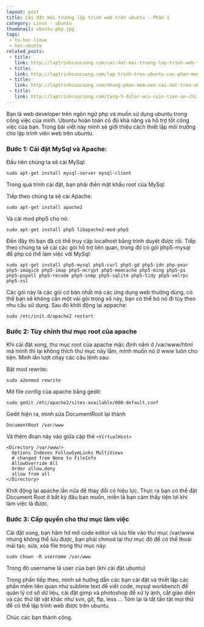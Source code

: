 ```yaml
---
layout: post
title: Cài đặt môi trường lập trình web trên ubuntu - Phần 1
category: Linux - ubuntu
thumbnail: ubuntu-php.jpg
tags:
 - tu-hoc-linux
 - hoc-ubuntu
related_posts:
 - title: 
   link: http://laptrinhcuocsong.com/cai-dat-moi-truong-lap-trinh-web-tren-ubuntu-phan-2.html
 - title: 
   link: http://laptrinhcuocsong.com/lap-trinh-tren-ubuntu-cac-phan-mem-web-developer-can-cai-dat.html
 - title: 
   link: http://laptrinhcuocsong.com/nhung-phan-mem-nen-cai-dat-tren-ubuntu.html
 - title: 
   link: http://laptrinhcuocsong.com/tang-5-dolar-wcx-coin-tien-ao-chi-dung-sau-bitcoin.html
---
```

Bạn là web developer trên ngôn ngữ php và muốn sử dụng ubuntu trong công việc của mình. Ubuntu hoàn toàn có đủ khả năng và hỗ trợ tốt công việc của bạn. Trong bài viết này mình sẽ giới thiệu cách thiết lập môi trường cho lập trình viên web trên ubuntu.

### Bước 1: Cài đặt MySql và Apache:

Đầu tiên chúng ta sẽ cài MySql:

```
sudo apt-get install mysql-server mysql-client
```

Trong quá trình cài đặt, bạn phải điền mật khẩu root của MySql.

Tiếp theo chúng ta sẽ cài Apache:

```
sudo apt-get install apache2
```

Và cài mod php5 cho nó:

```
sudo apt-get install php5 libapache2-mod-php5
```

Đến đây thì bạn đã có thể truy cập localhost bằng trình duyệt được rồi. Tiếp theo chúng ta sẽ cài các gói hỗ trợ liên quan, trong đó có gói php5-mysql để php có thể làm việc với MySql:

```
sudo apt-get install php5-mysql php5-curl php5-gd php5-idn php-pear php5-imagick php5-imap php5-mcrypt php5-memcache php5-ming php5-ps php5-pspell php5-recode php5-snmp php5-sqlite php5-tidy php5-xmlrpc php5-xsl
```

Các gói này là các gói cơ bản nhất mà các ứng dụng web thường dùng, có thể bạn sẽ không cần một vài gói trong số này, bạn có thể bỏ nó đi tùy theo nhu cầu sử dụng. Sau đó khởi động lại appache:

```
sudo /etc/init.d/apache2 restart
```

### Bước 2: Tùy chỉnh thư mục root của apache

Khi cài đặt xong, thư mục root của apache mặc định nằm ở /var/www/html mà mình thì lại không thích thư mục này lắm, mình muốn nó ở www luôn cho tiện. Mình lần lượt chạy các câu lệnh sau:

Bật mod rewrite:

```
sudo a2enmod rewrite
```

Mở file config của apache bằng gedit:

```
sudo gedit /etc/apache2/sites-available/000-default.conf
```

Gedit hiện ra, mình sửa DocumentRoot lại thành

```
DocumentRoot /var/www
```

Và thêm đoạn này vào giữa cặp thẻ `<VirtualHost>`

```
<Directory /var/www/>
  Options Indexes FollowSymLinks MultiViews
  # changed from None to FileInfo
  AllowOverride All
  Order allow,deny
  allow from all
</Directory>
```

Khởi động lại apache lần nữa để thay đổi có hiệu lực. Thực ra bạn có thể đặt Document Root ở bất kỳ đâu bạn muốn, miễn là bạn cảm thấy tiện lợi khi làm việc là được.

### Bước 3: Cấp quyền cho thư mục làm việc

Cài đặt xong, bạn hăm hở mở code editor và lưu file vào thư mục /var/www nhưng không thể lưu được, bạn phải chmod lại thư mục đó để có thể thoải mái tạo, sửa, xóa file trong thư mục này:

```
sudo chown -R username /var/www
```

Trong đó username là user của bạn (khi cài đặt ubuntu)

Trong phần tiếp theo, mình sẽ hướng dẫn các bạn cài đặt và thiết lập các phần mềm liên quan như sublime text để viết code, mysql workbench để quản lý cơ sở dữ liệu, cài đặt gimp và photoshop để xử lý ảnh, cắt giao diện và các thứ lặt vặt khác như svn, git, ftp, less ... Tóm lại là tất tần tật mọi thứ để có thể lập trình web được trên ubuntu.

Chúc các bạn thành công.
